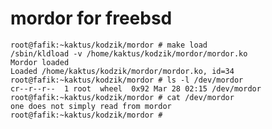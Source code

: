 mordor for freebsd
==================

    root@fafik:~kaktus/kodzik/mordor # make load
    /sbin/kldload -v /home/kaktus/kodzik/mordor/mordor.ko
    Mordor loaded
    Loaded /home/kaktus/kodzik/mordor/mordor.ko, id=34
    root@fafik:~kaktus/kodzik/mordor # ls -l /dev/mordor
    cr--r--r--  1 root  wheel  0x92 Mar 28 02:15 /dev/mordor
    root@fafik:~kaktus/kodzik/mordor # cat /dev/mordor
    one does not simply read from mordor
    root@fafik:~kaktus/kodzik/mordor #

